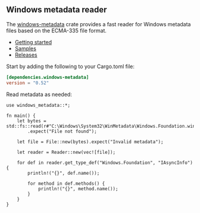 ## Windows metadata reader

The [windows-metadata](https://crates.io/crates/windows-metadata) crate provides a fast reader for Windows metadata files based on the ECMA-335 file format.

* [Getting started](https://kennykerr.ca/rust-getting-started/)
* [Samples](https://github.com/microsoft/windows-rs/tree/0.52.0/crates/samples) <!-- link to samples for upcoming release -->
* [Releases](https://github.com/microsoft/windows-rs/releases)

Start by adding the following to your Cargo.toml file:

```toml
[dependencies.windows-metadata]
version = "0.52"
```

Read metadata as needed:

```rust,no_run
use windows_metadata::*;

fn main() {
    let bytes = std::fs::read(r#"C:\Windows\System32\WinMetadata\Windows.Foundation.winmd"#)
        .expect("File not found");

    let file = File::new(bytes).expect("Invalid metadata");

    let reader = Reader::new(vec![file]);

    for def in reader.get_type_def("Windows.Foundation", "IAsyncInfo") {
        println!("{}", def.name());

        for method in def.methods() {
            println!("{}", method.name());
        }
    }
}
```
